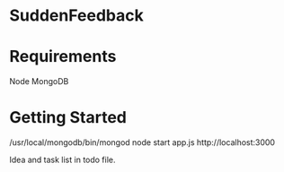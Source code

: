 SuddenFeedback
==============

Requirements
============
Node
MongoDB

Getting Started
===============
/usr/local/mongodb/bin/mongod
node start app.js
http://localhost:3000

Idea and task list in todo file.